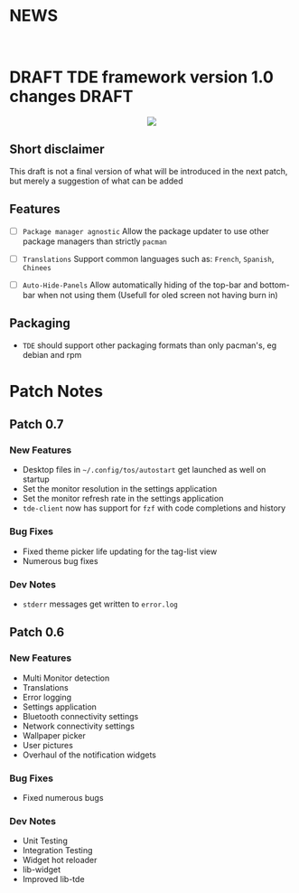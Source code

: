 # NEWS

<br />

# DRAFT TDE framework version 1.0 changes DRAFT

<center> <img src="https://tos.odex.be/docs/images/logo.png" /> </center>

## Short disclaimer

This draft is not a final version of what will be introduced in the next patch, but merely a suggestion of what can be added

## Features

- [ ] `Package manager agnostic` Allow the package updater to use other package managers than strictly `pacman`
- [ ] `Translations` Support common languages such as: `French`, `Spanish`, `Chinees`
- [ ] `Auto-Hide-Panels` Allow automatically hiding of the top-bar and bottom-bar when not using them (Usefull for oled screen not having burn in)


## Packaging

- `TDE` should support other packaging formats than only pacman's, eg debian and rpm


# Patch Notes

## Patch 0.7

### New Features

- Desktop files in `~/.config/tos/autostart` get launched as well on startup
- Set the monitor resolution in the settings application
- Set the monitor refresh rate in the settings application
- `tde-client` now has support for `fzf` with code completions and history

### Bug Fixes

- Fixed theme picker life updating for the tag-list view
- Numerous bug fixes

### Dev Notes

- `stderr` messages get written to `error.log`

## Patch 0.6

### New Features

- Multi Monitor detection
- Translations
- Error logging
- Settings application
- Bluetooth connectivity settings
- Network connectivity settings
- Wallpaper picker
- User pictures
- Overhaul of the notification widgets

### Bug Fixes

- Fixed numerous bugs

### Dev Notes

- Unit Testing
- Integration Testing
- Widget hot reloader
- lib-widget
- Improved lib-tde
